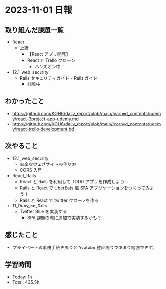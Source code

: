 # 2023-11-01 日報

## 取り組んだ課題一覧

- React
  - 上級
    - 【React アプリ開発】
    - React で Trello クローン
      - ハンズオン中
- 12.1_web_security
  - Rails セキュリティガイド - Rails ガイド
    - 閲覧中

## わかったこと

- https://github.com/KOH6/daily_report/blob/main/learned_contents/udemy/react-3project-app-udemy.md
- https://github.com/KOH6/daily_report/blob/main/learned_contents/udemy/react-trello-development.bd

## 次やること

- 12.1_web_security
  - 安全なウェブサイトの作り方
  - CORS 入門
- React_Rails
  - React と Rails を利用して TODO アプリを作成しよう
  - Rails と React で UberEats 風 SPA アプリケーションをつくってみよう！
  - Rails と React で twitter クローンを作る
- 11_Ruby_on_Rails
  - Twitter Blue を実装する
    - SPA 課題の際に追加で実装するかも？

## 感じたこと

- プライベートの事務手続き周りと Youtube 整理周りであまり勉強できず。

## 学習時間

- Today: 1h
- Total: 435.5h
